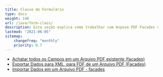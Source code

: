 ```yaml
---
title: Classe de Formulário
type: docs
weight: 140
url: /java/form-class/
description: Esta seção explica como trabalhar com Aspose.PDF Facades usando a Classe de Formulário.
lastmod: "2021-06-05"
sitemap:
    changefreq: "monthly"
    priority: 0.7
---
```


- [Achatar todos os Campos em um Arquivo PDF existente (facades)](/pdf/java/flatten-all-fields/)
- [Exportar Dados para XML, para FDF de um Arquivo PDF (Facades)](/pdf/java/export-data-into-a-pdf-file-facades/)
- [Importar Dados em um Arquivo PDF - facades](/pdf/java/import-data-into-a-pdf-file-facades/)